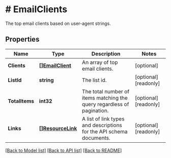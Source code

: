 # # EmailClients
The top email clients based on user-agent strings.

## Properties 


Name | Type | Description | Notes
------------ | ------------- | ------------- | -------------
**Clients**| [**[]EmailClient**](EmailClient.md) | An array of top email clients.  | [optional]
**ListId**| **string** | The list id.  | [optional] [readonly]
**TotalItems**| **int32** | The total number of items matching the query regardless of pagination.  | [optional] [readonly]
**Links**| [**[]ResourceLink**](ResourceLink.md) | A list of link types and descriptions for the API schema documents.  | [optional] [readonly]


[[Back to Model list]](../../README.md#models) [[Back to API list]](../../README.md#endpoints) [[Back to README]](../../README.md)

